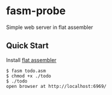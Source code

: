 # fasm-probe

Simple web server in flat assembler

## Quick Start

Install [flat assembler](https://flatassembler.net/)

```console
$ fasm todo.asm
$ chmod +x ./todo
$ ./todo
open browser at http://localhost:6969/
```
